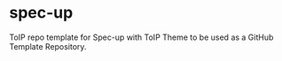 # spec-up
ToIP repo template for Spec-up with ToIP Theme to be used as a GitHub Template Repository.
